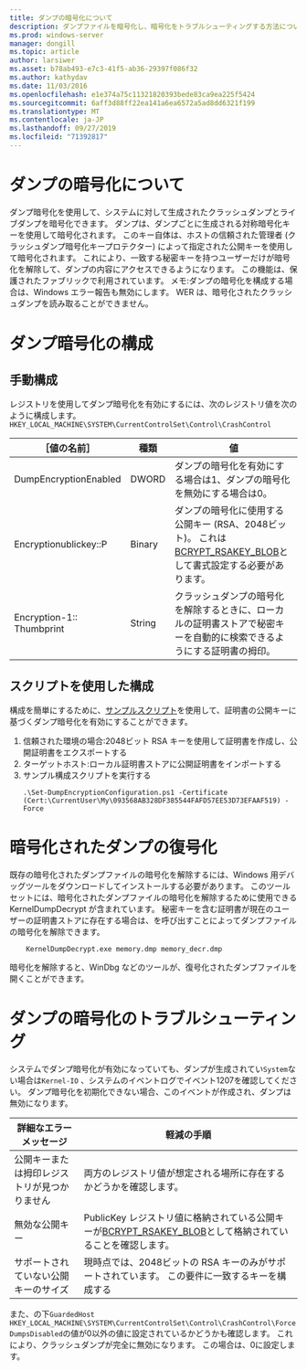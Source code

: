 ```yaml
---
title: ダンプの暗号化について
description: ダンプファイルを暗号化し、暗号化をトラブルシューティングする方法について説明します。
ms.prod: windows-server
manager: dongill
ms.topic: article
author: larsiwer
ms.asset: b78ab493-e7c3-41f5-ab36-29397f086f32
ms.author: kathydav
ms.date: 11/03/2016
ms.openlocfilehash: e1e374a75c11321820393bede83ca9ea225f5424
ms.sourcegitcommit: 6aff3d88ff22ea141a6ea6572a5ad8dd6321f199
ms.translationtype: MT
ms.contentlocale: ja-JP
ms.lasthandoff: 09/27/2019
ms.locfileid: "71392817"
---
```

# <a name="about-dump-encryption"></a>ダンプの暗号化について
ダンプ暗号化を使用して、システムに対して生成されたクラッシュダンプとライブダンプを暗号化できます。 ダンプは、ダンプごとに生成される対称暗号化キーを使用して暗号化されます。 このキー自体は、ホストの信頼された管理者 (クラッシュダンプ暗号化キープロテクター) によって指定された公開キーを使用して暗号化されます。 これにより、一致する秘密キーを持つユーザーだけが暗号化を解除して、ダンプの内容にアクセスできるようになります。 この機能は、保護されたファブリックで利用されています。
メモ:ダンプの暗号化を構成する場合は、Windows エラー報告も無効にします。 WER は、暗号化されたクラッシュダンプを読み取ることができません。

# <a name="configuring-dump-encryption"></a>ダンプ暗号化の構成
## <a name="manual-configuration"></a>手動構成
レジストリを使用してダンプ暗号化を有効にするには、次のレジストリ値を次のように構成します。`HKEY_LOCAL_MACHINE\SYSTEM\CurrentControlSet\Control\CrashControl`

| ［値の名前］ | 種類 | 値 |
| ---------- | ---- | ----- |
| DumpEncryptionEnabled | DWORD | ダンプの暗号化を有効にする場合は1、ダンプの暗号化を無効にする場合は0。 |
| Encryptionublickey::P | Binary | ダンプの暗号化に使用する公開キー (RSA、2048ビット)。 これは[BCRYPT_RSAKEY_BLOB](https://msdn.microsoft.com/library/windows/desktop/aa375531(v=vs.85).aspx)として書式設定する必要があります。 |
| Encryption-1:: Thumbprint | String | クラッシュダンプの暗号化を解除するときに、ローカルの証明書ストアで秘密キーを自動的に検索できるようにする証明書の拇印。 |


## <a name="configuration-using-script"></a>スクリプトを使用した構成
構成を簡単にするために、[サンプルスクリプト](https://github.com/Microsoft/Virtualization-Documentation/tree/live/hyperv-tools/DumpEncryption)を使用して、証明書の公開キーに基づくダンプ暗号化を有効にすることができます。

1. 信頼された環境の場合:2048ビット RSA キーを使用して証明書を作成し、公開証明書をエクスポートする
2. ターゲットホスト:ローカル証明書ストアに公開証明書をインポートする
3. サンプル構成スクリプトを実行する 
    ```
    .\Set-DumpEncryptionConfiguration.ps1 -Certificate (Cert:\CurrentUser\My\093568AB328DF385544FAFD57EE53D73EFAAF519) -Force
    ```

# <a name="decrypting-encrypted-dumps"></a>暗号化されたダンプの復号化
既存の暗号化されたダンプファイルの暗号化を解除するには、Windows 用デバッグツールをダウンロードしてインストールする必要があります。 このツールセットには、暗号化されたダンプファイルの暗号化を解除するために使用できる KernelDumpDecrypt が含まれています。
秘密キーを含む証明書が現在のユーザーの証明書ストアに存在する場合は、を呼び出すことによってダンプファイルの暗号化を解除できます。

```
    KernelDumpDecrypt.exe memory.dmp memory_decr.dmp
```
暗号化を解除すると、WinDbg などのツールが、復号化されたダンプファイルを開くことができます。

# <a name="troubleshooting-dump-encryption"></a>ダンプの暗号化のトラブルシューティング
システムでダンプ暗号化が有効になっていても、ダンプが生成されてい`System`ない場合は`Kernel-IO` 、システムのイベントログでイベント1207を確認してください。 ダンプ暗号化を初期化できない場合、このイベントが作成され、ダンプは無効になります。

| 詳細なエラーメッセージ | 軽減の手順 |
| ---------------------- | ----------------- |
| 公開キーまたは拇印レジストリが見つかりません | 両方のレジストリ値が想定される場所に存在するかどうかを確認します。 |
| 無効な公開キー | PublicKey レジストリ値に格納されている公開キーが[BCRYPT_RSAKEY_BLOB](https://msdn.microsoft.com/library/windows/desktop/aa375531(v=vs.85).aspx)として格納されていることを確認します。 |
| サポートされていない公開キーのサイズ | 現時点では、2048ビットの RSA キーのみがサポートされています。 この要件に一致するキーを構成する |

また、の下`GuardedHost` `HKEY_LOCAL_MACHINE\SYSTEM\CurrentControlSet\Control\CrashControl\ForceDumpsDisabled`の値が0以外の値に設定されているかどうかも確認します。 これにより、クラッシュダンプが完全に無効になります。 この場合は、0に設定します。

